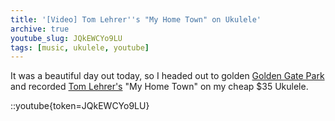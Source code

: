 ```yaml
---
title: '[Video] Tom Lehrer''s "My Home Town" on Ukulele'
archive: true
youtube_slug: JQkEWCYo9LU
tags: [music, ukulele, youtube]
---
```


It was a beautiful day out today, so I headed out to golden [Golden Gate Park](http://en.wikipedia.org/wiki/Golden_Gate_Park) and recorded [Tom Lehrer's](http://en.wikipedia.org/wiki/Tom_Lehrer) "My Home Town" on my cheap $35 Ukulele.

::youtube{token=JQkEWCYo9LU}
